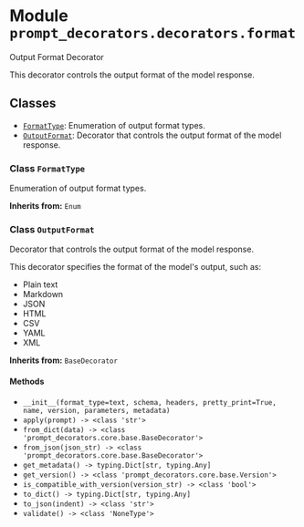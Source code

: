 # Module `prompt_decorators.decorators.format`

Output Format Decorator

This decorator controls the output format of the model response.

## Classes

- [`FormatType`](#class-formattype): Enumeration of output format types.
- [`OutputFormat`](#class-outputformat): Decorator that controls the output format of the model response.

### Class `FormatType`

Enumeration of output format types.

**Inherits from:** `Enum`


### Class `OutputFormat`

Decorator that controls the output format of the model response.

This decorator specifies the format of the model's output, such as:
- Plain text
- Markdown
- JSON
- HTML
- CSV
- YAML
- XML

**Inherits from:** `BaseDecorator`

#### Methods

- `__init__(format_type=text, schema, headers, pretty_print=True, name, version, parameters, metadata)`
- `apply(prompt) -> <class 'str'>`
- `from_dict(data) -> <class 'prompt_decorators.core.base.BaseDecorator'>`
- `from_json(json_str) -> <class 'prompt_decorators.core.base.BaseDecorator'>`
- `get_metadata() -> typing.Dict[str, typing.Any]`
- `get_version() -> <class 'prompt_decorators.core.base.Version'>`
- `is_compatible_with_version(version_str) -> <class 'bool'>`
- `to_dict() -> typing.Dict[str, typing.Any]`
- `to_json(indent) -> <class 'str'>`
- `validate() -> <class 'NoneType'>`

